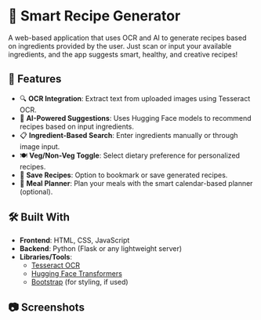 # 🧠 Smart Recipe Generator

A web-based application that uses OCR and AI to generate recipes based on ingredients provided by the user. Just scan or input your available ingredients, and the app suggests smart, healthy, and creative recipes!

## 🚀 Features

- 🔍 **OCR Integration**: Extract text from uploaded images using Tesseract OCR.
- 🤖 **AI-Powered Suggestions**: Uses Hugging Face models to recommend recipes based on input ingredients.
- 📋 **Ingredient-Based Search**: Enter ingredients manually or through image input.
- 🍽️ **Veg/Non-Veg Toggle**: Select dietary preference for personalized recipes.
- 💾 **Save Recipes**: Option to bookmark or save generated recipes.
- 📅 **Meal Planner**: Plan your meals with the smart calendar-based planner (optional).

## 🛠️ Built With

- **Frontend**: HTML, CSS, JavaScript
- **Backend**: Python (Flask or any lightweight server)
- **Libraries/Tools**:
  - [Tesseract OCR](https://github.com/tesseract-ocr/tesseract)
  - [Hugging Face Transformers](https://huggingface.co/)
  - [Bootstrap](https://getbootstrap.com/) (for styling, if used)

## 📷 Screenshots
